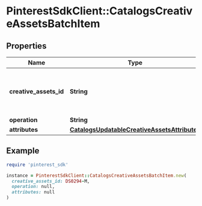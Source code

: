 # PinterestSdkClient::CatalogsCreativeAssetsBatchItem

## Properties

| Name | Type | Description | Notes |
| ---- | ---- | ----------- | ----- |
| **creative_assets_id** | **String** | The catalog creative assets id in the merchant namespace |  |
| **operation** | **String** |  |  |
| **attributes** | [**CatalogsUpdatableCreativeAssetsAttributes**](CatalogsUpdatableCreativeAssetsAttributes.md) |  |  |

## Example

```ruby
require 'pinterest_sdk'

instance = PinterestSdkClient::CatalogsCreativeAssetsBatchItem.new(
  creative_assets_id: DS0294-M,
  operation: null,
  attributes: null
)
```

